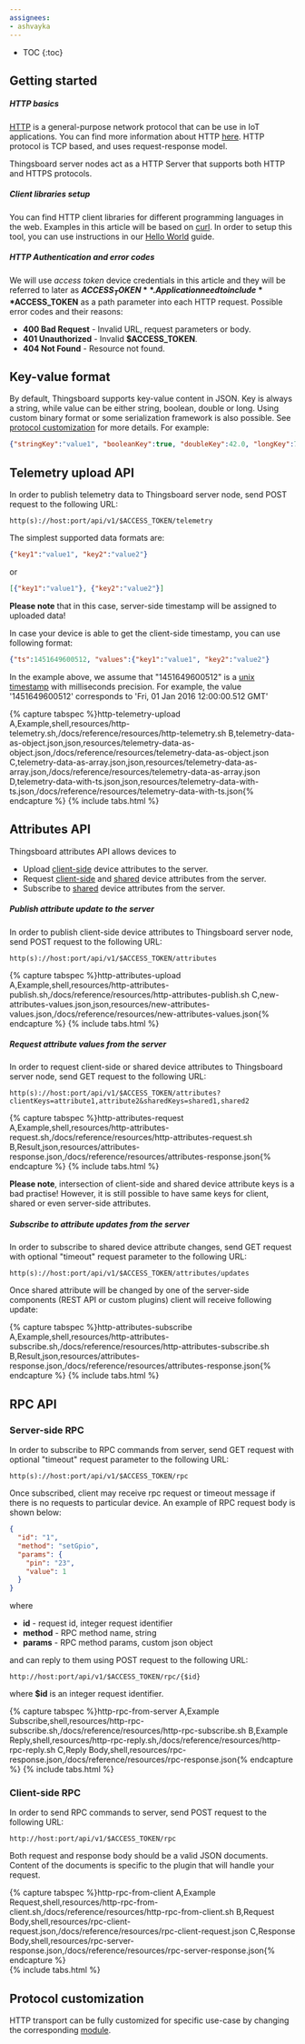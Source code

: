 ```yaml
---
assignees:
- ashvayka
---
```


* TOC
{:toc}

## Getting started

##### HTTP basics

[HTTP](https://en.wikipedia.org/wiki/Hypertext_Transfer_Protocol) is a general-purpose network protocol that can be use in IoT applications. 
You can find more information about HTTP [here](https://www.w3.org/Protocols/rfc2616/rfc2616.txt).
HTTP protocol is TCP based, and uses request-response model.  

Thingsboard server nodes act as a HTTP Server that supports both HTTP and HTTPS protocols.  

##### Client libraries setup

You can find HTTP client libraries for different programming languages in the web. Examples in this article will be based on [curl](https://en.wikipedia.org/wiki/CURL).
In order to setup this tool, you can use instructions in our [Hello World](docs/getting-started-guides/helloworld/) guide.

##### HTTP Authentication and error codes

We will use *access token* device credentials in this article and they will be referred to later as **$ACCESS_TOKEN**.
Application need to include **$ACCESS_TOKEN** as a path parameter into each HTTP request.
Possible error codes and their reasons:

* **400 Bad Request** - Invalid URL, request parameters or body.
* **401 Unauthorized** - Invalid **$ACCESS_TOKEN**.
* **404 Not Found** - Resource not found.

## Key-value format

By default, Thingsboard supports key-value content in JSON. Key is always a string, while value can be either string, boolean, double or long.
Using custom binary format or some serialization framework is also possible. See [protocol customization](#protocol-customization) for more details.
For example:

```json
{"stringKey":"value1", "booleanKey":true, "doubleKey":42.0, "longKey":73}
```

## Telemetry upload API

In order to publish telemetry data to Thingsboard server node, send POST request to the following URL:
 
```shell
http(s)://host:port/api/v1/$ACCESS_TOKEN/telemetry
```

The simplest supported data formats are:

```json
{"key1":"value1", "key2":"value2"}
```

or

```json
[{"key1":"value1"}, {"key2":"value2"}]
```

**Please note** that in this case, server-side timestamp will be assigned to uploaded data!

In case your device is able to get the client-side timestamp, you can use following format:


```json
{"ts":1451649600512, "values":{"key1":"value1", "key2":"value2"}
```

In the example above, we assume that "1451649600512" is a [unix timestamp](https://en.wikipedia.org/wiki/Unix_time) with milliseconds precision.
For example, the value '1451649600512' corresponds to 'Fri, 01 Jan 2016 12:00:00.512 GMT'

{% capture tabspec %}http-telemetry-upload
A,Example,shell,resources/http-telemetry.sh,/docs/reference/resources/http-telemetry.sh
B,telemetry-data-as-object.json,json,resources/telemetry-data-as-object.json,/docs/reference/resources/telemetry-data-as-object.json
C,telemetry-data-as-array.json,json,resources/telemetry-data-as-array.json,/docs/reference/resources/telemetry-data-as-array.json
D,telemetry-data-with-ts.json,json,resources/telemetry-data-with-ts.json,/docs/reference/resources/telemetry-data-with-ts.json{% endcapture %}
{% include tabs.html %}

 
## Attributes API

Thingsboard attributes API allows devices to 

* Upload [client-side](/docs/user-guide/attributes/#attribute-types) device attributes to the server.
* Request [client-side](/docs/user-guide/attributes/#attribute-types) and [shared](/docs/user-guide/attributes/#attribute-types) device attributes from the server.
* Subscribe to [shared](/docs/user-guide/attributes/#attribute-types) device attributes from the server.
 
##### Publish attribute update to the server

In order to publish client-side device attributes to Thingsboard server node, send POST request to the following URL:

```shell
http(s)://host:port/api/v1/$ACCESS_TOKEN/attributes
```

{% capture tabspec %}http-attributes-upload
A,Example,shell,resources/http-attributes-publish.sh,/docs/reference/resources/http-attributes-publish.sh
C,new-attributes-values.json,json,resources/new-attributes-values.json,/docs/reference/resources/new-attributes-values.json{% endcapture %}
{% include tabs.html %}

##### Request attribute values from the server

In order to request client-side or shared device attributes to Thingsboard server node, send GET request to the following URL:

```shell
http(s)://host:port/api/v1/$ACCESS_TOKEN/attributes?clientKeys=attribute1,attribute2&sharedKeys=shared1,shared2
```


{% capture tabspec %}http-attributes-request
A,Example,shell,resources/http-attributes-request.sh,/docs/reference/resources/http-attributes-request.sh
B,Result,json,resources/attributes-response.json,/docs/reference/resources/attributes-response.json{% endcapture %}
{% include tabs.html %}

**Please note**, intersection of client-side and shared device attribute keys is a bad practise! 
However, it is still possible to have same keys for client, shared or even server-side attributes.

##### Subscribe to attribute updates from the server

In order to subscribe to shared device attribute changes, send GET request with optional "timeout" request parameter to the following URL:

```shell
http(s)://host:port/api/v1/$ACCESS_TOKEN/attributes/updates
```

Once shared attribute will be changed by one of the server-side components (REST API or custom plugins)
client will receive following update: 

{% capture tabspec %}http-attributes-subscribe
A,Example,shell,resources/http-attributes-subscribe.sh,/docs/reference/resources/http-attributes-subscribe.sh
B,Result,json,resources/attributes-response.json,/docs/reference/resources/attributes-response.json{% endcapture %}
{% include tabs.html %}

## RPC API

### Server-side RPC

In order to subscribe to RPC commands from server, send GET request with optional "timeout" request parameter to the following URL:

```shell
http(s)://host:port/api/v1/$ACCESS_TOKEN/rpc
```

Once subscribed, client may receive rpc request or timeout message if there is no requests to particular device.
An example of RPC request body is shown below:

```json
{
  "id": "1",
  "method": "setGpio",
  "params": {
    "pin": "23",
    "value": 1
  }
}
```

where 

 - **id** - request id, integer request identifier
 - **method** - RPC method name, string
 - **params** - RPC method params, custom json object 

and can reply to them using POST request to the following URL:

```shell
http://host:port/api/v1/$ACCESS_TOKEN/rpc/{$id}
```

where **$id** is an integer request identifier.

{% capture tabspec %}http-rpc-from-server
A,Example Subscribe,shell,resources/http-rpc-subscribe.sh,/docs/reference/resources/http-rpc-subscribe.sh
B,Example Reply,shell,resources/http-rpc-reply.sh,/docs/reference/resources/http-rpc-reply.sh
C,Reply Body,shell,resources/rpc-response.json,/docs/reference/resources/rpc-response.json{% endcapture %}
{% include tabs.html %}

### Client-side RPC

In order to send RPC commands to server, send POST request to the following URL:

```shell
http://host:port/api/v1/$ACCESS_TOKEN/rpc
```

Both request and response body should be a valid JSON documents. Content of the documents is specific to the plugin that will handle your request.

{% capture tabspec %}http-rpc-from-client
A,Example Request,shell,resources/http-rpc-from-client.sh,/docs/reference/resources/http-rpc-from-client.sh
B,Request Body,shell,resources/rpc-client-request.json,/docs/reference/resources/rpc-client-request.json
C,Response Body,shell,resources/rpc-server-response.json,/docs/reference/resources/rpc-server-response.json{% endcapture %}  
{% include tabs.html %}

  
## Protocol customization

HTTP transport can be fully customized for specific use-case by changing the corresponding [module](https://github.com/ashvayka/thingsboard/tree/master/transport/http).